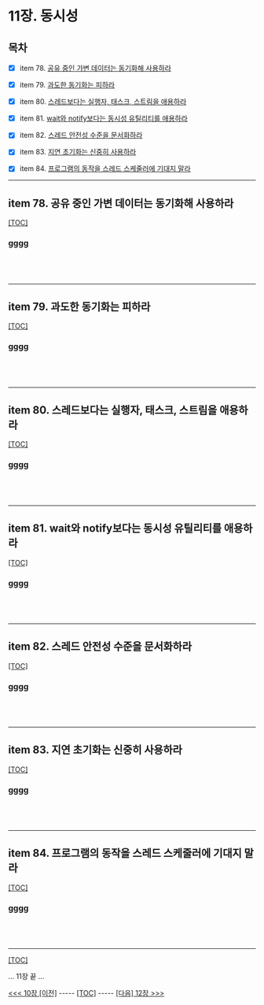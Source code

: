 # 11장. 동시성

## 목차

- [x] item 78. [공유 중인 가변 데이터는 동기화해 사용하라](#item-78-공유-중인-가변-데이터는-동기화해-사용하라)
- [x] item 79. [과도한 동기화는 피하라](#item-79-과도한-동기화는-피하라)
- [x] item 80. [스레드보다는 실행자, 태스크, 스트림을 애용하라](#item-80-스레드보다는-실행자-태스크-스트림을-애용하라)
- [x] item 81. [wait와 notify보다는 동시성 유틸리티를 애용하라](#item-81-wait와-notify보다는-동시성-유틸리티를-애용하라)
- [x] item 82. [스레드 안전성 수준을 문서화하라](#item-82-스레드-안전성-수준을-문서화하라)
- [x] item 83. [지연 초기화는 신중히 사용하라](#item-83-지연-초기화는-신중히-사용하라)
- [x] item 84. [프로그램의 동작을 스레드 스케줄러에 기대지 말라](#item-84-프로그램의-동작을-스레드-스케줄러에-기대지-말라)



---------------------------------------------------------------

## item 78. 공유 중인 가변 데이터는 동기화해 사용하라

[[TOC]](#목차)

### **gggg**

```java

```

```java

```

```java

```

```java

```



---------------------------------------------------------------

## item 79. 과도한 동기화는 피하라

[[TOC]](#목차)

### **gggg**

```java

```

```java

```

```java

```

```java

```


---------------------------------------------------------------

## item 80. 스레드보다는 실행자, 태스크, 스트림을 애용하라

[[TOC]](#목차)

### **gggg**

```java

```

```java

```

```java

```

```java

```


---------------------------------------------------------------

## item 81. wait와 notify보다는 동시성 유틸리티를 애용하라

[[TOC]](#목차)

### **gggg**

```java

```

```java

```

```java

```

```java

```


---------------------------------------------------------------

## item 82. 스레드 안전성 수준을 문서화하라

[[TOC]](#목차)

### **gggg**

```java

```

```java

```

```java

```

```java

```


---------------------------------------------------------------

## item 83. 지연 초기화는 신중히 사용하라

[[TOC]](#목차)

### **gggg**

```java

```

```java

```

```java

```

```java

```


---------------------------------------------------------------

## item 84. 프로그램의 동작을 스레드 스케줄러에 기대지 말라

[[TOC]](#목차)

### **gggg**

```java

```

```java

```

```java

```

```java

```


---------------------------------------------------------------

[[TOC]](#목차)


... 11장 끝 ...

[<<< 10장 [이전]](../ch10/README.md) ----- [[TOC]](#목차) -----  [[다음] 12장 >>>](../ch12/README.md)
